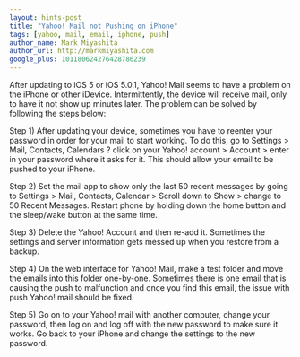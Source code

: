 ```yaml
---
layout: hints-post
title: "Yahoo! Mail not Pushing on iPhone"
tags: [yahoo, mail, email, iphone, push]
author_name: Mark Miyashita
author_url: http://markmiyashita.com
google_plus: 101180624276428786239
---
```


After updating to iOS 5 or iOS 5.0.1, Yahoo! Mail seems to have a problem on the iPhone or other iDevice. Intermittently, the device will receive mail, only to have it not show up minutes later. The problem can be solved by following the steps below:

Step 1) After updating your device, sometimes you have to reenter your password in order for your mail to start working. To do this, go to Settings > Mail, Contacts, Calendars ? click on your Yahoo! account > Account > enter in your password where it asks for it. This should allow your email to be pushed to your iPhone.

Step 2) Set the mail app to show only the last 50 recent messages by going to Settings > Mail, Contacts, Calendar > Scroll down to Show > change to 50 Recent Messages. Restart phone by holding down the home button and the sleep/wake button at the same time.

Step 3) Delete the Yahoo! Account and then re-add it. Sometimes the settings and server information gets messed up when you restore from a backup.

Step 4) On the web interface for Yahoo! Mail, make a test folder and move the emails into this folder one-by-one. Sometimes there is one email that is causing the push to malfunction and once you find this email, the issue with push Yahoo! mail should be fixed.

Step 5) Go on to your Yahoo! mail with another computer, change your password, then log on and log off with the new password to make sure it works. Go back to your iPhone and change the settings to the new password.